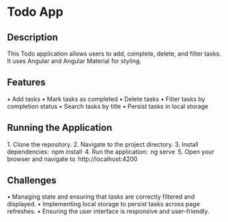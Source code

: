 # Todo App

## Description

This Todo application allows users to add, complete, delete, and filter tasks. It uses Angular and Angular Material for styling.

## Features

•⁠  ⁠Add tasks
•⁠  ⁠Mark tasks as completed
•⁠  ⁠Delete tasks
•⁠  ⁠Filter tasks by completion status
•⁠  ⁠Search tasks by title
•⁠  ⁠Persist tasks in local storage

## Running the Application

1.⁠ ⁠Clone the repository.
2.⁠ ⁠Navigate to the project directory.
3.⁠ ⁠Install dependencies: ⁠ npm install ⁠
4.⁠ ⁠Run the application: ⁠ ng serve ⁠
5.⁠ ⁠Open your browser and navigate to ⁠ http://localhost:4200 ⁠

## Challenges

•⁠  ⁠Managing state and ensuring that tasks are correctly filtered and displayed.
•⁠  ⁠Implementing local storage to persist tasks across page refreshes.
•⁠  ⁠Ensuring the user interface is responsive and user-friendly.